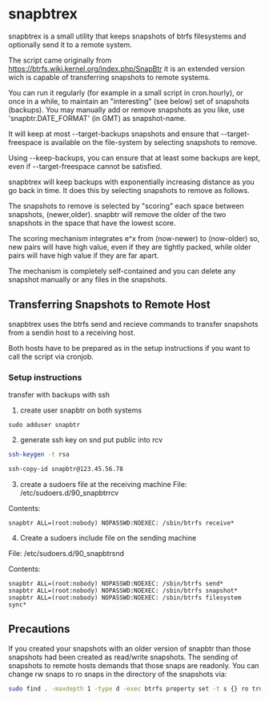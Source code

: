# snapbtrex
snapbtrex is a small utility that keeps snapshots of btrfs filesystems
and optionally send it to a remote system.

The script came originally from https://btrfs.wiki.kernel.org/index.php/SnapBtr it is an extended version wich is capable of transferring snapshots to remote systems.

You can run it regularly (for example in a small script in
cron.hourly), or once in a while, to maintain an "interesting" (see
below) set of snapshots (backups). You may manually add or remove
snapshots as you like, use 'snapbtr.DATE_FORMAT' (in GMT) as
snapshot-name.

It will keep at most --target-backups snapshots and ensure that
--target-freespace is available on the file-system by selecting
snapshots to remove.

Using --keep-backups, you can ensure that at least some backups are
kept, even if --target-freespace cannot be satisfied.

snapbtrex will keep backups with exponentially increasing distance as
you go back in time. It does this by selecting snapshots to remove as
follows.

The snapshots to remove is selected by "scoring" each space between
snapshots, (newer,older). snapbtr will remove the older of the two
snapshots in the space that have the lowest score.

The scoring mechanism integrates e^x from (now-newer) to (now-older)
so, new pairs will have high value, even if they are tightly packed,
while older pairs will have high value if they are far apart.

The mechanism is completely self-contained and you can delete any
snapshot manually or any files in the snapshots.


## Transferring Snapshots to Remote Host

snapbtrex uses the btrfs send and recieve commands to transfer
snapshots from a sendin host to a receiving host.

Both hosts have to be prepared as in the setup instructions if
you want to call the script via cronjob.

### Setup instructions
transfer with backups with ssh

1. create user snapbtr on both systems
```
sudo adduser snapbtr
```

2. generate ssh key on snd put public into rcv

```sh
ssh-keygen -t rsa

ssh-copy-id snapbtr@123.45.56.78
```

3. create a sudoers file at the receiving machine
File: /etc/sudoers.d/90_snapbtrrcv

Contents:
```
snapbtr ALL=(root:nobody) NOPASSWD:NOEXEC: /sbin/btrfs receive*
```

4. Create a sudoers include file on the sending machine

File: /etc/sudoers.d/90_snapbtrsnd

Contents:
```
snapbtr ALL=(root:nobody) NOPASSWD:NOEXEC: /sbin/btrfs send*
snapbtr ALL=(root:nobody) NOPASSWD:NOEXEC: /sbin/btrfs snapshot*
snapbtr ALL=(root:nobody) NOPASSWD:NOEXEC: /sbin/btrfs filesystem sync*
```


## Precautions
If you created your snapshots with an older version of snapbtr than those
snapshots had been created as read/write snapshots. The sending of snapshots
to remote hosts demands that those snaps are readonly. You can change rw snaps
to ro snaps in the directory of the snapshots via:

```sh
sudo find . -maxdepth 1 -type d -exec btrfs property set -t s {} ro true \;
```
